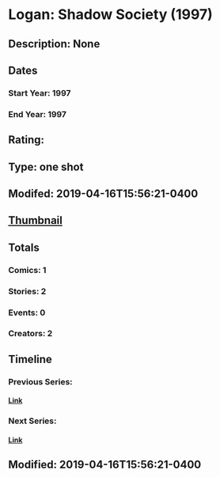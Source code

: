 # Logan: Shadow Society (1997)
## Description: None
## Dates
### Start Year: 1997
### End Year: 1997
## Rating: 
## Type: one shot
## Modifed: 2019-04-16T15:56:21-0400
## [Thumbnail](http://i.annihil.us/u/prod/marvel/i/mg/4/b0/5a9079e9a7498.jpg)
## Totals
### Comics: 1
### Stories: 2
### Events: 0
### Creators: 2
## Timeline
### Previous Series: 
#### [Link]()
### Next Series: 
#### [Link]()
## Modified: 2019-04-16T15:56:21-0400